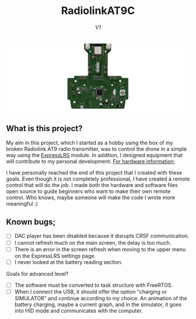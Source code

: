 <div align="center">
  <b>
   <h1>
      RadiolinkAT9C
   </h1>
   <h6>
     V1
   </h6>
  </b>

<img src="./Hardware/IMAGEs/Render2.PNG">
</div>


## What is this project?
My aim in this project, which I started as a hobby using the box of my broken Radiolink AT9 radio transmitter, was to control the drone in a simple way using the [ExpressLRS](https://github.com/ExpressLRS) module. In addition, I designed equipment that will contribute to my personal development. 
[For hardware information](Hardware.md);


I have personally reached the end of this project that I created with these goals. Even though it is not completely professional, I have created a remote control that will do the job. I made both the hardware and software files open source to guide beginners who want to make their own remote control. Who knows, maybe someone will make the code I wrote more meaningful :)


## Known bugs;
- [ ] DAC player has been disabled because it disrupts CRSF communication.
- [ ] I cannot refresh much on the main screen, the delay is too much.
- [ ] There is an error in the screen refresh when moving to the upper menu on the ExpressLRS settings page.
- [ ] I never looked at the battery reading section.

Goals for advanced level?
- [ ] The software must be converted to task structure with FreeRTOS.
- [ ] When I connect the USB, it should offer the option "charging or SIMULATOR" and continue according to my choice. An animation of the battery charging, maybe a current graph, and in the simulator, it goes into HID mode and communicates with the computer.
